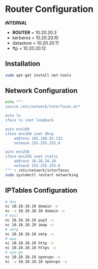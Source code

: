 # Router Configuration
***INTERNAL***
- **ROUTER** = 10.20.20.3
- kerberos = 10.20.20.10
- datastore = 10.20.20.11
- ftp = 10.20.20.12
## Installation
```sh
sudo apt-get install net-tools
```
## Network Configuration
```sh
echo """
source /etc/network/interfaces.d/*

auto lo
iface lo inet loopback

auto ens160
iface ens160 inet dhcp
    address 192.168.93.132
    netmask 255.255.255.0

auto ens256
iface ens256 inet static
    address 10.20.20.10
    netmask 255.255.255.0
""" > /etc/network/interfaces
sudo systemctl restart networking
```
## IPTables Configuration
```sh
# dns
nc 10.10.10.10 domain -v
nc -u 10.10.10.10 domain -v
# mail
nc 10.10.10.10 pop3 -v
nc 10.10.10.10 imap -v
# smtp
nc 10.10.10.10 smtp -v
# www
nc 10.10.10.10 http -v
nc 10.10.10.10 https -v
# vpn-gw
nc 10.10.10.10 openvpn -v
nc -u 10.10.10.10 openvpn -v
```


